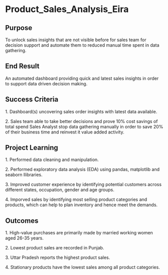 # Product_Sales_Analysis_Eira

## Purpose
<p> To unlock sales insights that are not visible before for sales team for 
decision support and automate them to reduced manual time spent in 
data gathering.  </p>


## End Result
<p> An automated dashboard providing quick and latest sales insights in 
order to support data driven decision making. </p>


## Success Criteria
<p> 
1. Dashboard(s) uncovering sales order insights with latest data available. </p>
<p>
2. Sales team able to take better decisions and prove 10% cost savings of total spend Sales Analyst stop data gathering manually in order to save 20% of their business time and reinvest it value added activity.
</p>

## Project Learning

<p> 1. Performed data cleaning and manipulation. </p>
<p> 2. Performed exploratory data analysis (EDA) using pandas, matplotlib and seaborn llibraries. </p>
<p> 3. Improved customer experience by identifying potential customers across different states, 
occupation, gender and age groups. </p>
<p> 4. Imporved sales by identifying most selling product  categories and products, which can help to plan inventory and hence meet the demands. </p>


## Outcomes

<p>
1. High-value purchases are primarily made by married working women aged 26-35 years.
</p>
<p>
2. Lowest product sales are recorded in Punjab.
</p>
<p>
3. Uttar Pradesh reports the highest product sales.
</p>
<p>
4. Stationary products have the lowest sales among all product categories.
</p>





